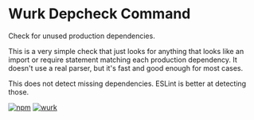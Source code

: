 # Wurk Depcheck Command

Check for unused production dependencies.

This is a very simple check that just looks for anything that looks like an import or require statement matching each production dependency. It doesn't use a real parser, but it's fast and good enough for most cases.

This does not detect missing dependencies. ESLint is better at detecting those.

[![npm](https://img.shields.io/npm/v/@wurk/command-depcheck?label=NPM)](https://www.npmjs.com/package/@wurk/command-depcheck)
[![wurk](https://img.shields.io/npm/v/wurk?label=Wurk&color=purple)](https://www.npmjs.com/package/wurk)
